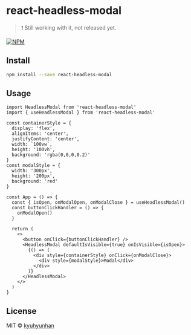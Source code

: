 # react-headless-modal

> ❗️ Still working with it, not released yet.

[![NPM](https://img.shields.io/npm/v/react-headless-modal.svg)](https://www.npmjs.com/package/react-headless-modal)

## Install

```bash
npm install --save react-headless-modal
```

## Usage

```tsx
import HeadlessModal from 'react-headless-modal'
import { useHeadlessModal } from 'react-headless-modal'

const containerStyle = {
  display: 'flex',
  alignItems: 'center',
  justifyContent: 'center',
  width: `100vw`,
  height: '100vh',
  background: 'rgba(0,0,0,0.2)'
}
const modalStyle = {
  width: '300px',
  height: '200px',
  background: 'red'
}

const App = () => {
  const { isOpen, onModalOpen, onModalClose } = useHeadlessModal()
  const buttonClickHandler = () => {
    onModalOpen()
  }

  return (
    <>
      <button onClick={buttonClickHandler} />
      <HeadlessModal defaultIsVisible={true} onIsVisible={isOpen}>
        {() => (
          <div style={containerStyle} onClick={onModalClose}>
            <div style={modalStyle}>Modal</div>
          </div>
        )}
      </HeadlessModal>
    </>
  )
}
```

## License

MIT © [kyuhyunhan](https://github.com/kyuhyunhan)
